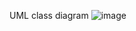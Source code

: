 UML class diagram
![image](https://user-images.githubusercontent.com/100132639/213267911-dc6d77e8-8308-4bb6-90ae-bdcb321f172a.png)
